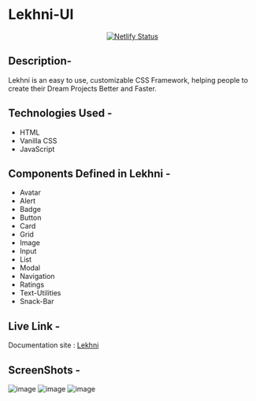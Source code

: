# Lekhni-UI 

<div align="center">
  
  [![Netlify Status](https://api.netlify.com/api/v1/badges/09b55340-2e0c-4494-af52-a150aca23e23/deploy-status)](https://app.netlify.com/sites/lekhni/deploys)
  
</div>


## Description- 
Lekhni is an easy to use, customizable CSS Framework, helping people to create their Dream Projects Better and Faster. 

## Technologies Used - 
- HTML
- Vanilla CSS
- JavaScript

## Components Defined in Lekhni - 
- Avatar
- Alert
- Badge
- Button
- Card
- Grid
- Image
- Input
- List
- Modal
- Navigation
- Ratings
- Text-Utilities
- Snack-Bar

## Live Link - 
Documentation site : [Lekhni](https://lekhni.netlify.app)

## ScreenShots - 

![image](https://user-images.githubusercontent.com/23723159/152981606-e43e7d59-40c6-4cb7-803d-a8fdca86898f.png)
![image](https://user-images.githubusercontent.com/23723159/152981874-f0d9d8f2-d446-42e5-a2cd-d7f5989e9119.png)
![image](https://user-images.githubusercontent.com/23723159/152981920-b34147ce-ba4d-4992-bf4e-ea0740c6bd7d.png)


